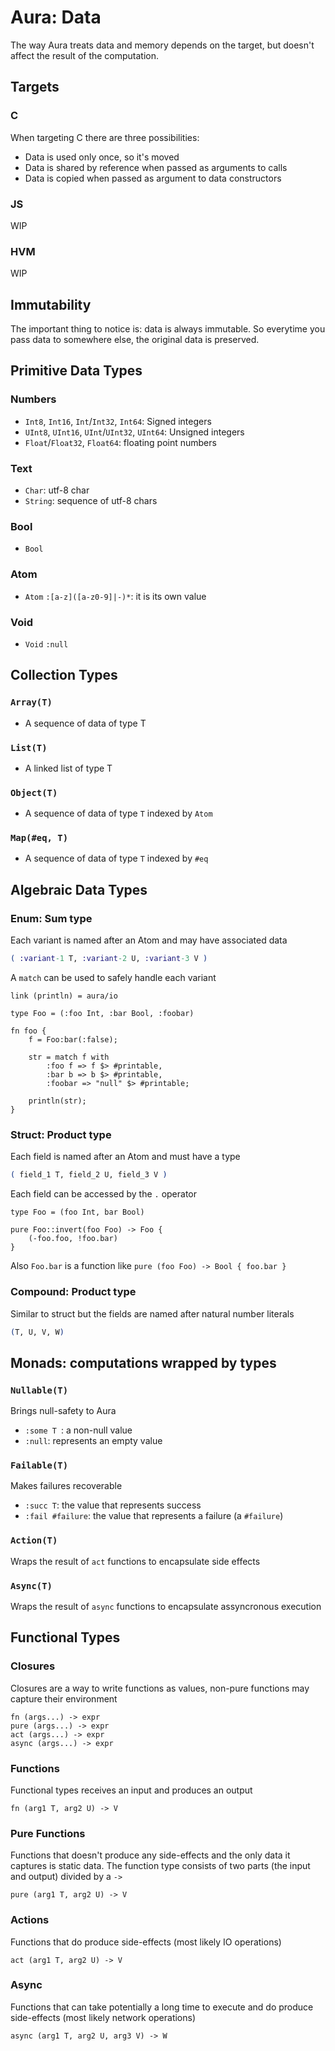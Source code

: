 # Aura: Data

The way Aura treats data and memory depends on the target, but doesn't affect the result of the computation.

## Targets

### C

When targeting C there are three possibilities:

- Data is used only once, so it's moved
- Data is shared by reference when passed as arguments to calls
- Data is copied when passed as argument to data constructors

### JS

WIP

### HVM

WIP

## Immutability

The important thing to notice is: data is always immutable. So everytime you pass data to somewhere else, the original data is preserved.

## Primitive Data Types

### Numbers

- `Int8`, `Int16`, `Int`/`Int32`, `Int64`: Signed integers
- `UInt8`, `UInt16`, `UInt`/`UInt32`, `UInt64`: Unsigned integers
- `Float`/`Float32`, `Float64`: floating point numbers

### Text

- `Char`: utf-8 char
- `String`: sequence of utf-8 chars

### Bool

- `Bool`

### Atom

- `Atom` `:[a-z]([a-z0-9]|-)*`: it is its own value

### Void

- `Void` `:null`

## Collection Types

### `Array(T)`

- A sequence of data of type T

### `List(T)`

- A linked list of type T

### `Object(T)`

- A sequence of data of type `T` indexed by `Atom`

### `Map(#eq, T)`

- A sequence of data of type `T` indexed by `#eq`

## Algebraic Data Types

### Enum: Sum type

Each variant is named after an Atom and may have associated data

```elixir
( :variant-1 T, :variant-2 U, :variant-3 V )
```

A `match` can be used to safely handle each variant

```
link (println) = aura/io

type Foo = (:foo Int, :bar Bool, :foobar)

fn foo {
    f = Foo:bar(:false);

    str = match f with
        :foo f => f $> #printable,
        :bar b => b $> #printable,
        :foobar => "null" $> #printable;
    
    println(str);
}
```

### Struct: Product type

Each field is named after an Atom and must have a type

```elixir
( field_1 T, field_2 U, field_3 V )
```

Each field can be accessed by the `.` operator

```
type Foo = (foo Int, bar Bool)

pure Foo::invert(foo Foo) -> Foo {
    (-foo.foo, !foo.bar)
}
```

Also `Foo.bar` is a function like `pure (foo Foo) -> Bool { foo.bar }`

### Compound: Product type

Similar to struct but the fields are named after natural number literals

```elixir
(T, U, V, W)
```

## Monads: computations wrapped by types

### `Nullable(T)`

Brings null-safety to Aura

- `:some T `: a non-null value
- `:null`: represents an empty value

### `Failable(T)`

Makes failures recoverable

- `:succ T`: the value that represents success
- `:fail #failure`: the value that represents a failure (a `#failure`)

### `Action(T)`

Wraps the result of `act` functions to encapsulate side effects

### `Async(T)`

Wraps the result of `async` functions to encapsulate assyncronous execution

## Functional Types

### Closures

Closures are a way to write functions as values, non-pure functions may capture their environment

```
fn (args...) -> expr
pure (args...) -> expr
act (args...) -> expr
async (args...) -> expr
```

### Functions

Functional types receives an input and produces an output

```
fn (arg1 T, arg2 U) -> V
```

### Pure Functions

Functions that doesn't produce any side-effects and the only data it captures is static data. The function type consists of two parts (the input and output) divided by a `->`

```
pure (arg1 T, arg2 U) -> V
```

### Actions

Functions that do produce side-effects (most likely IO operations)

```
act (arg1 T, arg2 U) -> V
```

### Async

Functions that can take potentially a long time to execute and do produce side-effects (most likely network operations)

```
async (arg1 T, arg2 U, arg3 V) -> W 
```
